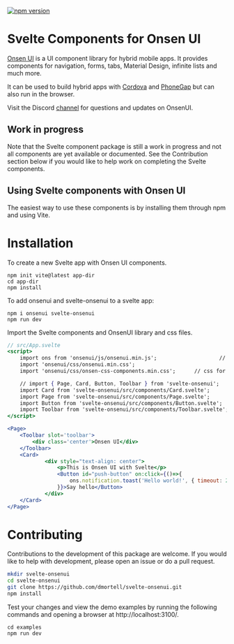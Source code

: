[![npm version](https://badge.fury.io/js/svelte-onsenui.svg)](https://badge.fury.io/js/svelte-onsenui)

# Svelte Components for Onsen UI

[Onsen UI](https://onsen.io/) is a UI component library for hybrid mobile apps. It provides components for navigation, forms, tabs, Material Design, infinite lists and much more.

It can be used to build hybrid apps with [Cordova](https://cordova.apache.org/) and [PhoneGap](http://phonegap.com/) but can also run in the browser.

Visit the Discord [channel](https://discord.com/channels/415288814475542540/415288814911619084) for questions and updates on OnsenUI.

## Work in progress

Note that the Svelte component package is still a work in progress and not all components are yet available or documented. See the Contribution section below if you would like to help work on completing the Svelte components.

## Using Svelte components with Onsen UI

The easiest way to use these components is by installing them through npm and using Vite.

# Installation

To create a new Svelte app with Onsen UI components.

```
npm init vite@latest app-dir
cd app-dir
npm install
```

To add onsenui and svelte-onsenui to a svelte app:
```
npm i onsenui svelte-onsenui
npm run dev
```

Import the Svelte components and OnsenUI library and css files.

```jsx
// src/App.svelte
<script>
	import ons from 'onsenui/js/onsenui.min.js';					// import the OnsenUI library
	import 'onsenui/css/onsenui.min.css';									// css for Onsen components (ons-input)
	import 'onsenui/css/onsen-css-components.min.css';		// css for Osnen classes    (.notification)

	// import { Page, Card, Button, Toolbar } from 'svelte-onsenui';
	import Card from 'svelte-onsenui/src/components/Card.svelte';
	import Page from 'svelte-onsenui/src/components/Page.svelte';
	import Button from 'svelte-onsenui/src/components/Button.svelte';
	import Toolbar from 'svelte-onsenui/src/components/Toolbar.svelte';
</script>

<Page>
	<Toolbar slot='toolbar'>
		<div class='center'>Onsen UI</div>
	</Toolbar>
	<Card>
			<div style="text-align: center">
				<p>This is Onsen UI with Svelte</p>
				<Button id="push-button" on:click={()=>{
					ons.notification.toast('Hello world!', { timeout: 2000 });
				}}>Say hello</Button>
			</div>
	</Card>
</Page>
```

# Contributing

Contributions to the development of this package are welcome. If you would like to help with development, please open an issue or do a pull request.

```bash
mkdir svelte-onsenui
cd svelte-onsenui
git clone https://github.com/dmortell/svelte-onsenui.git
npm install
```

Test your changes and view the demo examples by running the following commands and opening a browser at http://localhost:3100/.
```
cd examples
npm run dev
```
